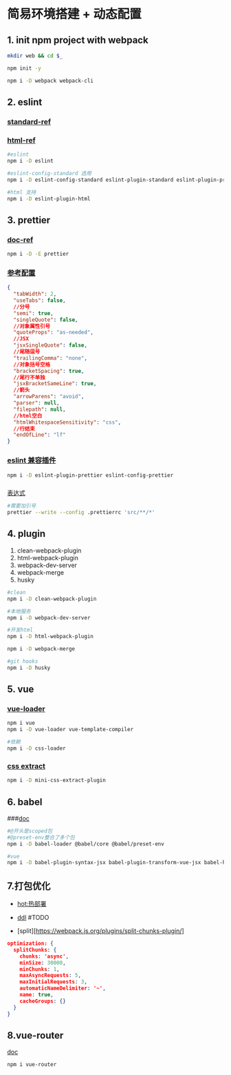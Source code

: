 # 简易环境搭建 + 动态配置

## 1. init npm project with webpack

```sh
mkdir web && cd $_

npm init -y

npm i -D webpack webpack-cli
```

## 2. eslint

### [standard-ref](https://github.com/standard/eslint-config-standard)

### [html-ref](https://github.com/BenoitZugmeyer/eslint-plugin-html/)

```sh
#eslint
npm i -D eslint

#eslint-config-standard 选用
npm i -D eslint-config-standard eslint-plugin-standard eslint-plugin-promise eslint-plugin-import eslint-plugin-node

#html 支持
npm i -D eslint-plugin-html
```

## 3. prettier

### [doc-ref](https://prettier.io/docs/en/cli.html)

```sh
npm i -D -E prettier
```

### [参考配置](//https://prettier.io/docs/en/options.html)

```json
{
  "tabWidth": 2,
  "useTabs": false,
  //分号
  "semi": true,
  "singleQuote": false,
  //对象属性引号
  "quoteProps": "as-needed",
  //JSX
  "jsxSingleQuote": false,
  //尾随逗号
  "trailingComma": "none",
  //对象括号空格
  "bracketSpacing": true,
  //尾行不单独
  "jsxBracketSameLine": true,
  //箭头
  "arrowParens": "avoid",
  "parser": null,
  "filepath": null,
  //html空白
  "htmlWhitespaceSensitivity": "css",
  //行结束
  "endOfLine": "lf"
}
```

### [eslint 兼容插件](https://github.com/prettier/eslint-plugin-prettier)

```sh
npm i -D eslint-plugin-prettier eslint-config-prettier
```

###

[表达式](https://github.com/prettier/prettier/issues/2078)

```sh
#需要加引号
prettier --write --config .prettierrc 'src/**/*'
```

## 4. plugin

1. clean-webpack-plugin
2. html-webpack-plugin
3. webpack-dev-server
4. webpack-merge
5. husky

```sh
#clean
npm i -D clean-webpack-plugin

#本地服务
npm i -D webpack-dev-server

#开发html
npm i -D html-webpack-plugin

npm i -D webpack-merge

#git hooks
npm i -D husky
```

## 5. vue

### [vue-loader](https://vue-loader.vuejs.org/zh/guide/#%E6%89%8B%E5%8A%A8%E8%AE%BE%E7%BD%AE)

```sh
npm i vue
npm i -D vue-loader vue-template-compiler

#依赖
npm i -D css-loader

```

### [css extract](https://vue-loader.vuejs.org/zh/guide/extract-css.html#webpack-4)

```sh
npm i -D mini-css-extract-plugin
```

## 6. babel

###[doc](https://github.com/babel/babel-loader)

```sh
#@开头是scoped包
#@preset-env整合了多个包
npm i -D babel-loader @babel/core @babel/preset-env

#vue
npm i -D babel-plugin-syntax-jsx babel-plugin-transform-vue-jsx babel-helper-vue-jsx-merge-props
```

## 7.打包优化

- [hot:热部署](https://webpack.js.org/plugins/hot-module-replacement-plugin/)

- [ddl](https://webpack.js.org/plugins/dll-plugin/) #TODO

- [split][https://webpack.js.org/plugins/split-chunks-plugin/]

```json
optimization: {
  splitChunks: {
    chunks: 'async',
    minSize: 30000,
    minChunks: 1,
    maxAsyncRequests: 5,
    maxInitialRequests: 3,
    automaticNameDelimiter: '~',
    name: true,
    cacheGroups: {}
  }
}

```

## 8.vue-router

[doc](https://router.vuejs.org/zh/installation.html)

```
npm i vue-router
```
